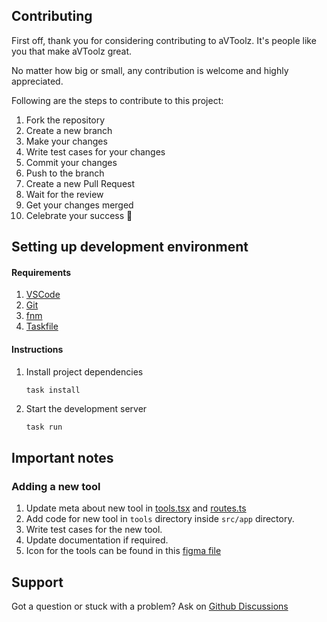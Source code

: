 ## Contributing

First off, thank you for considering contributing to aVToolz. It's people like you that make aVToolz great.

No matter how big or small, any contribution is welcome and highly appreciated.

Following are the steps to contribute to this project:

1. Fork the repository
2. Create a new branch
3. Make your changes
4. Write test cases for your changes
5. Commit your changes
6. Push to the branch
7. Create a new Pull Request
8. Wait for the review
9. Get your changes merged
10. Celebrate your success 🎉

## Setting up development environment

#### Requirements

1.  [VSCode](https://code.visualstudio.com/Download)
2.  [Git](https://git-scm.com/)
3.  [fnm](https://github.com/Schniz/fnm)
4.  [Taskfile](https://taskfile.dev/)

#### Instructions

1.  Install project dependencies

    ```bash
    task install
    ```

1.  Start the development server

    ```
    task run
    ```

<!-- ### With Devcontainers

> Playwright testing tools do not work in devcontainers.
> You can however still use the devcontainer for development and testing other tools.

#### Requirements

1.  [VSCode](https://code.visualstudio.com/Download)
2.  [Git](https://git-scm.com/)
3.  [Docker](https://docs.docker.com/engine/install/)

#### Instructions

1.  Make sure all the `requirements` are installed.
1.  Clone the repository

        ```bash
        git clone https://github.com/a0v0/avtoolz && cd avtoolz
        ```

1.  Open the repo in VSCode
1.  Install this VSCode extension: [Remote - Containers](https://marketplace.visualstudio.com/items?itemName=ms-vscode-remote.remote-containers)
1.  Press `F1` and select `Dev Container: Open Folder in Container`
1.  Wait for the development container to build.
1.  Run `task dev` in the terminal to start the development server. -->

## Important notes

### Adding a new tool

1. Update meta about new tool in [tools.tsx](src/config/tools.tsx) and [routes.ts](src/config/routes.ts)
1. Add code for new tool in `tools` directory inside `src/app` directory.
1. Write test cases for the new tool.
1. Update documentation if required.
1. Icon for the tools can be found in this [figma file](https://www.figma.com/design/Vo1SWIWLnCnmrnpnysrTyX/avtoolz-icons)

## Support

Got a question or stuck with a problem? Ask on [Github Discussions](https://github.com/a0v0/avtoolz/discussions)
